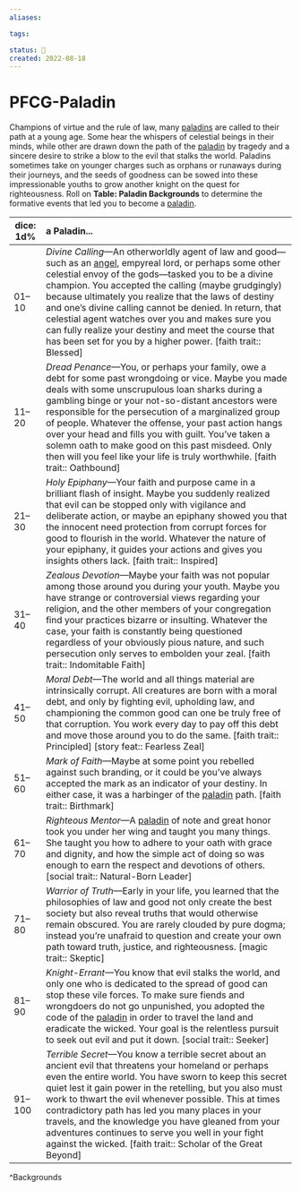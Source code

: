 ```yaml
---
aliases:

tags:

status: 🌰
created: 2022-08-18
---
```

# PFCG-Paladin

Champions of virtue and the rule of law, many [paladins](https://www.d20pfsrd.com/classes/core-classes/paladin) are called to their path at a young age. Some hear the whispers of celestial beings in their minds, while other are drawn down the path of the [paladin](https://www.d20pfsrd.com/classes/core-classes/paladin) by tragedy and a sincere desire to strike a blow to the evil that stalks the world. Paladins sometimes take on younger charges such as orphans or runaways during their journeys, and the seeds of goodness can be sowed into these impressionable youths to grow another knight on the quest for righteousness. Roll on **Table: Paladin Backgrounds** to determine the formative events that led you to become a [paladin](https://www.d20pfsrd.com/classes/core-classes/paladin).

| dice: 1d% | a Paladin...                                                                                                                                                                                                                                                                                                                                                                                                                                                                                                                                                                                                                         |
| --------- |:------------------------------------------------------------------------------------------------------------------------------------------------------------------------------------------------------------------------------------------------------------------------------------------------------------------------------------------------------------------------------------------------------------------------------------------------------------------------------------------------------------------------------------------------------------------------------------------------------------------------------------ |
| 01–10     | *Divine Calling*—An otherworldly agent of law and good—such as an [angel](https://www.d20pfsrd.com/bestiary/rules-for-monsters/creature-types#TOC-Angel), empyreal lord, or perhaps some other celestial envoy of the gods—tasked you to be a divine champion. You accepted the calling (maybe grudgingly) because ultimately you realize that the laws of destiny and one’s divine calling cannot be denied. In return, that celestial agent watches over you and makes sure you can fully realize your destiny and meet the course that has been set for you by a higher power. [faith trait:: Blessed] |
| 11–20     | *Dread Penance*—You, or perhaps your family, owe a debt for some past wrongdoing or vice. Maybe you made deals with some unscrupulous loan sharks during a gambling binge or your not-so-distant ancestors were responsible for the persecution of a marginalized group of people. Whatever the offense, your past action hangs over your head and fills you with guilt. You’ve taken a solemn oath to make good on this past misdeed. Only then will you feel like your life is truly worthwhile. [faith trait:: Oathbound]                                                                              |
| 21–30     | *Holy Epiphany*—Your faith and purpose came in a brilliant flash of insight. Maybe you suddenly realized that evil can be stopped only with vigilance and deliberate action, or maybe an epiphany showed you that the innocent need protection from corrupt forces for good to flourish in the world. Whatever the nature of your epiphany, it guides your actions and gives you insights others lack. [faith trait:: Inspired]                                                                                                                                                                        |
| 31–40     | *Zealous Devotion*—Maybe your faith was not popular among those around you during your youth. Maybe you have strange or controversial views regarding your religion, and the other members of your congregation find your practices bizarre or insulting. Whatever the case, your faith is constantly being questioned regardless of your obviously pious nature, and such persecution only serves to embolden your zeal. [faith trait:: Indomitable Faith]                                                                                                                                               |
| 41–50     | *Moral Debt*—The world and all things material are intrinsically corrupt. All creatures are born with a moral debt, and only by fighting evil, upholding law, and championing the common good can one be truly free of that corruption. You work every day to pay off this debt and move those around you to do the same. [faith trait:: Principled] [story feat:: Fearless Zeal]                                                                                                                                                                                                                     |
| 51–60     | *Mark of Faith*—Maybe at some point you rebelled against such branding, or it could be you’ve always accepted the mark as an indicator of your destiny. In either case, it was a harbinger of the [paladin](https://www.d20pfsrd.com/classes/core-classes/paladin) path. [faith trait:: Birthmark]                                                                                                                                                                                                                                                                                                   |
| 61–70     | *Righteous Mentor*—A [paladin](https://www.d20pfsrd.com/classes/core-classes/paladin) of note and great honor took you under her wing and taught you many things. She taught you how to adhere to your oath with grace and dignity, and how the simple act of doing so was enough to earn the respect and devotions of others. [social trait:: Natural-Born Leader]                                                                                                                                                                                                                                       |
| 71–80     | *Warrior of Truth*—Early in your life, you learned that the philosophies of law and good not only create the best society but also reveal truths that would otherwise remain obscured. You are rarely clouded by pure dogma; instead you’re unafraid to question and create your own path toward truth, justice, and righteousness. [magic trait:: Skeptic]                                                                                                                                                                                                                                                |
| 81–90     | *Knight-Errant*—You know that evil stalks the world, and only one who is dedicated to the spread of good can stop these vile forces. To make sure fiends and wrongdoers do not go unpunished, you adopted the code of the [paladin](https://www.d20pfsrd.com/classes/core-classes/paladin) in order to travel the land and eradicate the wicked. Your goal is the relentless pursuit to seek out evil and put it down. [social trait:: Seeker]                                                                                                                                                               |
| 91–100    | *Terrible Secret*—You know a terrible secret about an ancient evil that threatens your homeland or perhaps even the entire world. You have sworn to keep this secret quiet lest it gain power in the retelling, but you also must work to thwart the evil whenever possible. This at times contradictory path has led you many places in your travels, and the knowledge you have gleaned from your adventures continues to serve you well in your fight against the wicked. [faith trait:: Scholar of the Great Beyond]                                                                                  |
^Backgrounds
